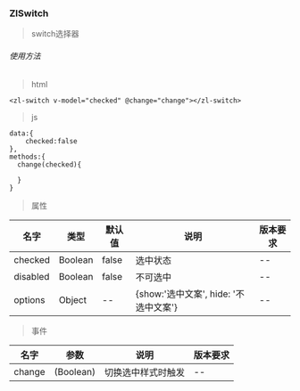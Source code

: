 
### ZlSwitch
> switch选择器
###### 使用方法

> html

```
<zl-switch v-model="checked" @change="change"></zl-switch>
```
> js

```
data:{
    checked:false
},
methods:{
  change(checked){

  }
}

```
> 属性

| 名字     | 类型    | 默认值 | 说明                                  | 版本要求 |
| -------- | ------- | ------ | ------------------------------------- | -------- |
| checked  | Boolean | false  | 选中状态                              | --       |
| disabled | Boolean | false  | 不可选中                              | --       |
| options  | Object  | --     | {show:'选中文案', hide: '不选中文案'} | --       |

> 事件

| 名字   | 参数      | 说明               | 版本要求 |
| ------ | --------- | ------------------ | -------- |
| change | (Boolean) | 切换选中样式时触发 | --       |  |
